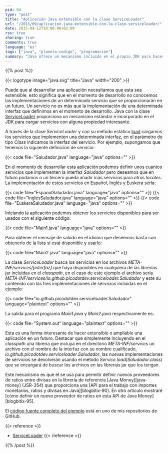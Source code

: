 ```yaml
---
pid: 94
type: "post"
title: "Aplicación Java extensible con la clase ServiceLoader"
url: "/2015/09/aplicacion-java-extensible-con-la-clase-serviceloader/"
date: 2015-09-12T10:00:00+02:00
rss: true
sharing: true
comments: true
language: "es"
tags: ["java", "planeta-codigo", "programacion"]
summary: "Java ofrece un mecanismo incluido en el propio JDK para hacer las aplicaciones extensibles o ampliables en un momento posterior al de desarrollo. La clase _ServiceLoader_ permite obtener las implementaciones definidas en el _classpath_ de una determinada interfaz. En este artículo explico esta clase y muestro un ejemplo sencillo de como usarla."
---
```


{{% post %}}

{{< logotype image="java.svg" title="Java" width="200" >}}

Puede que al desarrollar una aplicación necesitamos que esta sea extensible, esto significa que en el momento de desarrollo no conocemos las implementaciones de un determinado servicio que se proporcionarán en un futuro. Un servicio no es más que la implementación de una determinada interfaz que definimos en el momento de desarrollo. Java con la clase [ServiceLoader](https://docs.oracle.com/javase/8/docs/api/java/util/ServiceLoader.html) proporciona un mecanismo estándar e incorporado en el JDK para cargar servicios con alguna propiedad interesante.

A través de la clase _ServiceLoader_ y con su método estático [load](https://docs.oracle.com/javase/8/docs/api/java/util/ServiceLoader.html#load-java.lang.Class-) cargamos los servicios que implementen una determinada interfaz, en el parámetro de tipo _Class_ indicamos la interfaz del servicio. Por ejemplo, supongamos que tenemos la siguiente definición de servicio:

{{< code file="Saludador.java" language="java" options="" >}}

En el momento de desarrollar esta aplicación podemos definir unos cuantos servicios que implementen la interfaz _Saludador_ pero deseamos que en futuro podamos o un tercero pueda añadir más servicios para otros _locales_. La implementación de estos servicios en Español, Inglés y Euskera sería:

{{< code file="EspanolSaludador.java" language="java" options="" >}}
{{< code file="InglesSaludador.java" language="java" options="" >}}
{{< code file="EuskeraSaludador.java" language="java" options="" >}}

Iniciando la aplicación podemos obtener los servicios disponibles para ser usados con el siguiente código:

{{< code file="Main1.java" language="java" options="" >}}

Para obtener el mensaje de saludo en el idioma que deseemos basta con obtenerlo de la lista si está disponible y usarlo:

{{< code file="Main2.java" language="java" options="" >}}

La clase _ServiceLoader_ busca los servicios en los archivos _META-INF/services/[interfaz]_ que haya disponibles en cualquiera de las librerías jar incluidas en el _classpath_, en el caso de este ejemplo el archivo sería _META-INF/services/io.github.picodotdev.serviceloader.Saludador_ y este su contenido con las tres implementaciones de servicios incluidas en el ejemplo:

{{< code file="io.github.picodotdev.serviceloader.Saludador" language="plaintext" options="" >}}

La salida para el programa _Main1.java_ y _Main2.java_ respectivamente es:

{{< code file="System.out" language="plaintext" options="" >}}

Esta es una forma interesante de hacer extensible o ampliable una aplicación en un futuro. Destacar que simplemente incluyendo en el _classpath_ una librería que incluya en el directorio _META-INF/services_ un archivo con el nombre de la interfaz con su nombre cualificado, _io.github.picodotdev.serviceloader.Saludador_, las nuevas implementaciones de servicios se devolverán usando el método _Service.load(Saludador.class)_ que se encargará de buscar los archivos en las librerías jar que los tengan.

Este mecanismo es que el se usa para permitir definir nuevos proveedores de ratios entre divisas en la librería de referencia [Java Money][java-money] (JSR-354) que proporciona una [API para el trabajo con importes monetarios, ratios y divisas en Java][blogbitix-90]. En otro artículo mostraré [cómo definir un nuevo proveedor de ratios en esta API de Java Money][blogbitix-95].

El [código fuente completo del ejemplo](https://github.com/picodotdev/blog-ejemplos/tree/master/ServiceLoader) está en uno de mis repositorios de GitHub.

{{< reference >}}
* [ServiceLoader](https://docs.oracle.com/javase/8/docs/api/java/util/ServiceLoader.html)
{{< /reference >}}

{{% /post %}}
